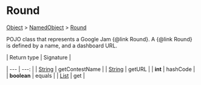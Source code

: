 
# Round

[Object]() > [NamedObject](nullfr/faylixe/googlecodejam/client/common/NamedObject.md) > [Round](nullfr/faylixe/googlecodejam/client/Round.md)


<p>POJO class that represents a Google Jam {@link Round}.
 A {@link Round} is defined by a name, and a dashboard
 URL.</p>
| Return type | Signature |

| --- | ---: |
| [String]() | getContestName |
| [String]() | getURL |
| **int** | hashCode |
| **boolean** | equals |
| [List]() | get |
